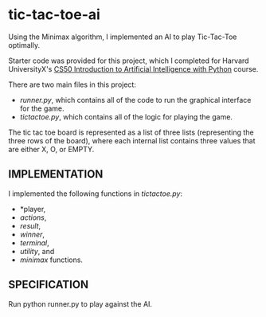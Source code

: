 # tic-tac-toe-ai

Using the Minimax algorithm, I implemented an AI to play Tic-Tac-Toe optimally.

Starter code was provided for this project, which I completed for Harvard UniversityX's [CS50 Introduction to Artificial Intelligence with Python](https://cs50.harvard.edu/ai/2020/projects/0/tictactoe/) course. 

There are two main files in this project: 
- *runner.py*, which contains all of the code to run the graphical interface for the game.
- *tictactoe.py*, which contains all of the logic for playing the game.

The tic tac toe board is represented as a list of three lists (representing the three rows of the board), where each internal list contains three values that are either X, O, or EMPTY. 

## IMPLEMENTATION
I implemented the following functions in *tictactoe.py*:
- *player, 
- *actions*, 
- *result*, 
- *winner*, 
- *terminal*, 
- *utility*, and 
- *minimax*
functions.

## SPECIFICATION
Run python runner.py to play against the AI.
